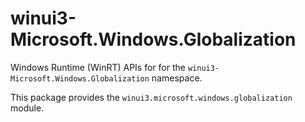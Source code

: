 <!-- warning: Please don't edit this file. It was automatically generated. -->

# winui3-Microsoft.Windows.Globalization

Windows Runtime (WinRT) APIs for for the `winui3-Microsoft.Windows.Globalization` namespace.

This package provides the `winui3.microsoft.windows.globalization` module.

